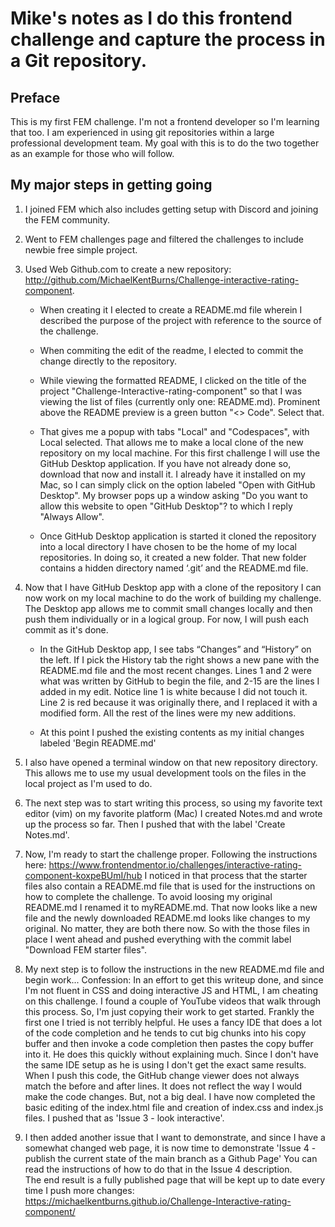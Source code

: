 # Mike's notes as I do this frontend challenge and capture the process in a Git repository.

## Preface

This is my first FEM challenge.  I'm not a frontend developer so I'm learning that too.
I am experienced in using git repositories within a large professional development team.
My goal with this is to do the two together as an example for those who will follow. 

## My major steps in getting going
1. I joined FEM which also includes getting setup with Discord and joining the FEM community. 

1. Went to FEM challenges page and filtered the challenges to include newbie free simple project.

1. Used Web Github.com to create a new repository:  
<http://github.com/MichaelKentBurns/Challenge-interactive-rating-component>.  
	 - When creating it I elected to create a README.md file wherein I described the purpose of the project with reference to the source of the challenge. 

	 - When commiting the edit of the readme, I elected to commit the change directly to the repository.   

	 - While viewing the formatted README, I clicked on the title of the project "Challenge-Interactive-rating-component" so that I was viewing the list of files (currently only one: README.md).   Prominent above the README preview is a green button "<> Code".   Select that.

	 - That gives me a popup with tabs "Local" and "Codespaces", with Local selected.  That allows me to make a local clone of the new repository on my local machine.   For this first challenge I will use the GitHub Desktop application.  If you have not already done so, download that now and install it.  I already have it installed on my Mac, so I can simply click on the option labeled "Open with GitHub Desktop".  My browser pops up a window asking "Do you want to allow this website to open "GitHub Desktop"?  to which I reply "Always Allow".  

	 - Once GitHub Desktop application is started it cloned the repository into a local directory I have chosen to be the home of my local repositories.  In doing so, it created a new folder.   That new folder contains a hidden directory named ‘.git’ and the README.md file.   

1. Now that I have GitHub Desktop app with a clone of the repository I can now work on my local machine to do the work of building my challenge.  The Desktop app allows me to commit small changes locally and then push them individually or in a logical group.  For now, I will push each commit as it's done. 
	 - In the GitHub Desktop app, I see tabs “Changes” and “History” on the left.  If I pick the History tab the right shows a new pane with the README.md file and the most recent changes.   Lines 1 and 2 were what was written by GitHub to begin the file, and 2-15 are the lines I added in my edit.  Notice line 1 is white because I did not touch it.  Line 2 is red because it was originally there, and I replaced it with a modified form.   All the rest of the lines were my new additions.   

	 - At this point I pushed the existing contents as my initial changes labeled 'Begin README.md' 

1. I also have opened a terminal window on that new repository directory. This allows me to use my usual development tools on the files in the local project as I'm used to do.   

1. The next step was to start writing this process, so using my favorite text editor (vim) on my favorite platform (Mac) I created Notes.md and wrote up the process so far.  Then I pushed that with the label 'Create Notes.md'. 

1. Now, I'm ready to start the challenge proper.  Following the instructions here:
<https://www.frontendmentor.io/challenges/interactive-rating-component-koxpeBUmI/hub> 
I noticed in that process that the starter files also contain a README.md file that is used for the instructions on how to complete the challenge.  To avoid loosing my original README.md I renamed it to myREADME.md.  That now looks like a new file and the newly downloaded README.md looks like changes to my original.  No matter, they are both there now.   So with the those files in place I went ahead and pushed everything with the commit label "Download FEM starter files".  

1. My next step is to follow the instructions in the new README.md file and begin work...
 Confession: In an effort to get this writeup done, and since I'm not fluent in CSS and doing interactive JS and HTML, I am cheating on this challenge.  I found a couple of YouTube videos that walk through this process.  So, I'm just copying their work to get started.   Frankly the first one I tried is not terribly helpful.  He uses a fancy IDE that does a lot of the code completion and he tends to cut big chunks into his copy buffer and then invoke a code completion then pastes the copy buffer into it.  He does this quickly without explaining much.  Since I don't have the same IDE setup as he is using I don't get the exact same results.   When I push this code, the GitHub change viewer does not always match the before and after lines. It does not reflect the way I would make the code changes.   But, not a big deal. 
I have now completed the basic editing of the index.html file and creation of index.css and index.js files.
 I pushed that as 'Issue 3 - look interactive'.

1. I then added another issue that I want to demonstrate, and since I have a somewhat changed web page, it is now time to demonstrate 'Issue 4 - publish the current state of the main branch as a Github Page' 
 You can read the instructions of how to do that in the Issue 4 description.  
 The end result is a fully published page that will be kept up to date every time I push more changes:
 <https://michaelkentburns.github.io/Challenge-Interactive-rating-component/>
